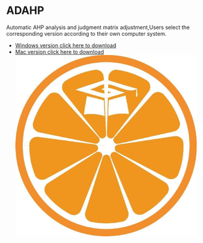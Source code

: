 # ADAHP
Automatic AHP analysis and judgment matrix adjustment,Users select the corresponding version according to their own computer system.<br>
* [Windows version click here to download](https://github.com/gccaizr/ADAHP/releases/download/v1.0/windows_redistribution.zip)<br>
* [Mac version click here to download](https://github.com/gccaizr/ADAHP/releases/download/v1.0/macos_redistribution.zip)<br>
![](https://github.com/gccaizr/picture/blob/main/%E6%A9%99%E5%AD%90%E5%A4%B4%E5%83%8F.jpg)  
